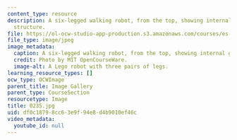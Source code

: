 ```yaml
---
content_type: resource
description: A six-legged walking robot, from the top, showing internal gears and
  structure.
file: https://ol-ocw-studio-app-production.s3.amazonaws.com/courses/es-293-lego-robotics-spring-2007/df0c18798cc63e9f94e8d4b9010ef46c_0235.jpg
file_type: image/jpeg
image_metadata:
  caption: A six-legged walking robot, from the top, showing internal gears and structure.
  credit: Photo by MIT OpenCourseWare.
  image-alt: A Lego robot with three pairs of legs.
learning_resource_types: []
ocw_type: OCWImage
parent_title: Image Gallery
parent_type: CourseSection
resourcetype: Image
title: 0235.jpg
uid: df0c1879-8cc6-3e9f-94e8-d4b9010ef46c
video_metadata:
  youtube_id: null
---
```

